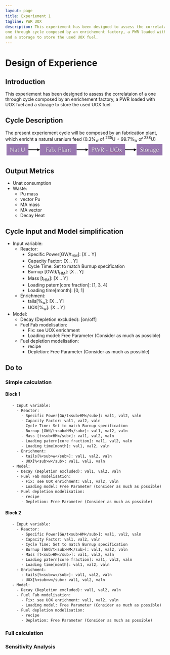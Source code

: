 ```yaml
---
layout: page
title: Experiement 1
tagline: PWR UOX
description: This experiement has been designed to assess the correlataion of a
one through cycle composed by an enrichement factory, a PWR loaded with UOX fuel
and a storage to store the used UOX fuel.
---
```



# Design of Experience

## Introduction
   This experiement has been designed to assess the correlataion of a
   one through cycle composed by an enrichement factory, a PWR loaded with UOX fuel
   and a storage to store the used UOX fuel.


## Cycle Description
   The present experiement cycle will be composed by an fabrication plant, which
   enricht a natural uranium feed (0.3%<sub>w</sub> of <sup>235</sup>U + 99.7%<sub>w</sub> of <sup>238</sup>U)
   ![Experiement 1 Shema](exp1.png)


## Output Metrics
   - Unat consumption
   - Waste:
     - Pu mass
     - vector Pu
     - MA mass
     - MA vector 
     - Decay Heat 


## Cycle Input and Model simplification
   - Input variable:
     - Reactor:
       - Specific Power[GW/t<sub>HM</sub>]: [X .. Y]
       - Capacity Factor: [X .. Y]
       - Cycle Time: Set to match Burnup specification
       - Burnup [GWd/t<sub>HM</sub>]: [X .. Y] 
       - Mass [t<sub>HM</sub>]: [X .. Y] 
       - Loading patern[core fraction]: [1, 3, 4]
       - Loading time[month]: [0, 1]
     - Enrichment:
       - tails[%<sub>w</sub>]: [X .. Y]
       - UOX[%<sub>w</sub>]: [X .. Y]
   - Model:
     - Decay (Depletion excluded): [on/off]
     - Fuel Fab modelisation: 
       - Fix: see UOX enrichment
       - Loading model: Free Parameter (Consider as much as possible)
     - Fuel depletion modelisation:
       - recipe 
       - Depletion: Free Parameter (Consider as much as possible)


## Do to

### Simple calculation

#### Block 1
       - Input variable:
         - Reactor:
           - Specific Power[GW/t<sub>HM</sub>]: val1, val2, valn 
           - Capacity Factor: val1, val2, valn 
           - Cycle Time: Set to match Burnup specification
           - Burnup [GWd/t<sub>HM</sub>]: val1, val2, valn 
           - Mass [t<sub>HM</sub>]: val1, val2, valn  
           - Loading patern[core fraction]: val1, val2, valn 
           - Loading time[month]: val1, val2, valn 
         - Enrichment:
           - tails[%<sub>w</sub>]: val1, val2, valn 
           - UOX[%<sub>w</sub>: val1, val2, valn 
       - Model:
         - Decay (Depletion excluded): val1, val2, valn 
         - Fuel Fab modelisation: 
           - Fix: see UOX enrichment: val1, val2, valn 
           - Loading model: Free Parameter (Consider as much as possible)
         - Fuel depletion modelisation:
           - recipe 
           - Depletion: Free Parameter (Consider as much as possible)

#### Block 2
       - Input variable:
         - Reactor:
           - Specific Power[GW/t<sub>HM</sub>]: val1, val2, valn 
           - Capacity Factor: val1, val2, valn 
           - Cycle Time: Set to match Burnup specification
           - Burnup [GWd/t<sub>HM</sub>]: val1, val2, valn 
           - Mass [t<sub>HM</sub>]: val1, val2, valn  
           - Loading patern[core fraction]: val1, val2, valn 
           - Loading time[month]: val1, val2, valn 
         - Enrichment:
           - tails[%<sub>w</sub>]: val1, val2, valn 
           - UOX[%<sub>w</sub>: val1, val2, valn 
       - Model:
         - Decay (Depletion excluded): val1, val2, valn 
         - Fuel Fab modelisation: 
           - Fix: see UOX enrichment: val1, val2, valn 
           - Loading model: Free Parameter (Consider as much as possible)
         - Fuel depletion modelisation:
           - recipe 
           - Depletion: Free Parameter (Consider as much as possible)

### Full calculation
  

### Sensitivity Analysis
